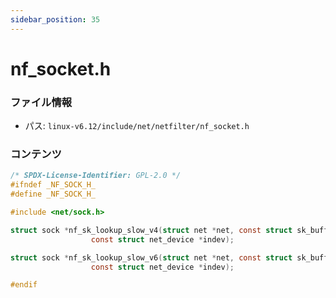 ```yaml
---
sidebar_position: 35
---
```

# nf_socket.h

### ファイル情報

- パス: `linux-v6.12/include/net/netfilter/nf_socket.h`

### コンテンツ

```h
/* SPDX-License-Identifier: GPL-2.0 */
#ifndef _NF_SOCK_H_
#define _NF_SOCK_H_

#include <net/sock.h>

struct sock *nf_sk_lookup_slow_v4(struct net *net, const struct sk_buff *skb,
				  const struct net_device *indev);

struct sock *nf_sk_lookup_slow_v6(struct net *net, const struct sk_buff *skb,
				  const struct net_device *indev);

#endif

```
